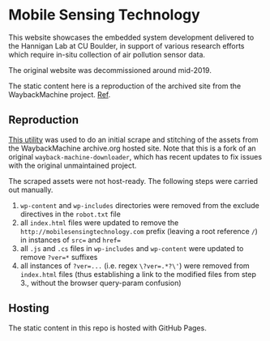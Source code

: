 # Mobile Sensing Technology

This website showcases the embedded system development delivered to the Hannigan Lab
at CU Boulder, in support of various research efforts which require in-situ collection
of air pollution sensor data.

The original website was decommissioned around mid-2019.

The static content here is a reproduction of the archived site from the WaybackMachine project. [Ref](https://web.archive.org/web/20190317111610/http://mobilesensingtechnology.com/).

## Reproduction

[This utility](https://github.com/ShiftaDeband/wayback-machine-downloader) was used to do an initial scrape and stitching of the assets from the WaybackMachine archive.org hosted site.
Note that this is a fork of an original `wayback-machine-downloader`, which has recent updates to fix issues with the original unmaintained project.

The scraped assets were not host-ready. The following steps were carried out manually.

1. `wp-content` and `wp-includes` directories were removed from the exclude directives in the `robot.txt` file
2. all `index.html` files were updated to remove the `http://mobilesensingtechnology.com` prefix (leaving a root reference `/`) in instances of `src=` and `href=` 
3. all `.js` and `.cs` files in `wp-includes` and `wp-content` were updated to remove `?ver=*` suffixes
4. all instances of `?ver=...` (i.e. regex `\?ver=.*?\'`) were removed from `index.html` files (thus establishing a link to the modified files from step 3., without the browser query-param confusion)

## Hosting

The static content in this repo is hosted with GitHub Pages.